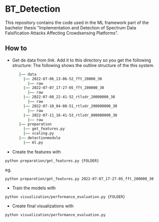 # BT_Detection

This repository contains the code used in the ML framework part of the bachelor thesis "Implementation and Detection of Spectrum Data Falsification Attacks Affecting Crowdsensing Platforms".

## How to 

* Get de data from *link*. Add it to this directory so you get the following structure:
The following shows the outline structure of the this system.
   ```bash
      |—— data
        |—— 2022-07-06_13-06-52_fft_20000_30
          |—— raw
        |—— 2022-07-07_17-27-05_fft_200000_30
          |—— raw
        |—— 2022-07-08_22-41-52_rtlsdr_20000000_30
          |—— raw
        |—— 2022-07-10_04-08-51_rtlsdr_200000000_30
          |—— raw
        |—— 2022-07-11_16-41-53_rtlsdr_800000000_30
          |—— raw
      |—— preparation
        |—— get_features.py
        |—— scaling.py
      |—— detectionmodule
        |—— ml.py
   ```
   
* Create the features with
```
python preparation/get_features.py {FOLDER}
```
eg. 
```
python preparation/get_features.py 2022-07-07_17-27-05_fft_200000_30
```

* Train the models with
```
python visualization/performance_evaluation.py {FOLDER}
```

* Create final visualizations with
```
python visualization/performance_evaluation.py
```
